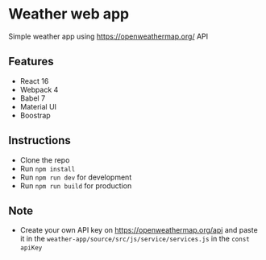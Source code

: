 # Weather web app

Simple weather app using https://openweathermap.org/ API

## Features

* React 16
* Webpack 4
* Babel 7
* Material UI
* Boostrap


## Instructions

* Clone the repo
* Run `npm install`
* Run `npm run dev` for development
* Run `npm run build` for production

## Note

* Create your own API key on https://openweathermap.org/api and paste it in the `weather-app/source/src/js/service/services.js` in the `const` `apiKey` 
